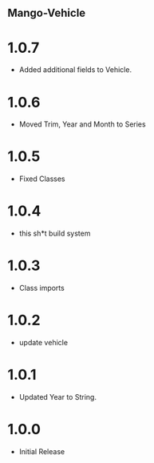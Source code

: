 ## Mango-Vehicle

# 1.0.7

* Added additional fields to Vehicle.

# 1.0.6

* Moved Trim, Year and Month to Series

# 1.0.5

* Fixed Classes

# 1.0.4

* this sh*t build system

# 1.0.3

* Class imports

# 1.0.2

* update vehicle

# 1.0.1

* Updated Year to String.

# 1.0.0
 
* Initial Release